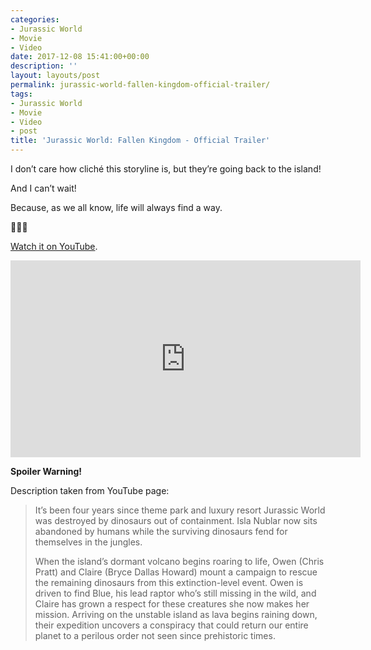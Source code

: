 ```yaml
---
categories:
- Jurassic World
- Movie
- Video
date: 2017-12-08 15:41:00+00:00
description: ''
layout: layouts/post
permalink: jurassic-world-fallen-kingdom-official-trailer/
tags:
- Jurassic World
- Movie
- Video
- post
title: 'Jurassic World: Fallen Kingdom - Official Trailer'
---
```


<div class="kg-card-markdown">
<p>I don&#8217;t care how cliché this storyline is, but they&#8217;re going back to the island!</p>
<p>And I can&#8217;t wait!</p>
<p>Because, as we all know, life will always find a way.</p>
<p>🦕🦖🌋</p>
<p><!--more--></p>
<p><a href="https://www.youtube.com/watch?v=vn9mMeWcgoM">Watch it on YouTube</a>.</p>
<p><iframe src="https://www.youtube.com/embed/vn9mMeWcgoM" width="560" height="315" frameborder="0" allowfullscreen="allowfullscreen"></iframe></p>
<p><strong>Spoiler Warning!</strong></p>
<p>Description taken from YouTube page:</p>
<blockquote><p>It’s been four years since theme park and luxury resort Jurassic World was destroyed by dinosaurs out of containment. Isla Nublar now sits abandoned by humans while the surviving dinosaurs fend for themselves in the jungles.</p>
<p>When the island’s dormant volcano begins roaring to life, Owen (Chris Pratt) and Claire (Bryce Dallas Howard) mount a campaign to rescue the remaining dinosaurs from this extinction-level event. Owen is driven to find Blue, his lead raptor who’s still missing in the wild, and Claire has grown a respect for these creatures she now makes her mission. Arriving on the unstable island as lava begins raining down, their expedition uncovers a conspiracy that could return our entire planet to a perilous order not seen since prehistoric times.</p></blockquote>
</div>